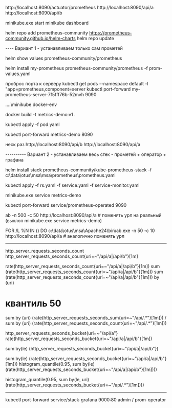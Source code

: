 http://localhost:8090/actuator/prometheus
http://localhost:8090/api/a
http://localhost:8090/api/b


minikube.exe start
minikube dashboard


helm repo add prometheus-community https://prometheus-community.github.io/helm-charts
helm repo update

---- Вариант 1 - устанавливаем только сам прометей

helm show values prometheus-community/prometheus

helm install my-prometheus prometheus-community/prometheus -f prom-values.yaml

проброс порта к серверу
kubectl get pods --namespace default -l "app=prometheus,component=server
kubectl port-forward my-prometheus-server-7f5fff76b-52mvh 9090

..\..\minikube docker-env

docker build -t metrics-demo:v1 .


kubectl apply -f pod.yaml

kubectl port-forward metrics-demo 8090

неск раз
http://localhost:8090/api/b
http://localhost:8090/api/a


---------- Вариант 2 - устанавливаем весь стек - прометей + оператор + графана

helm install stack prometheus-community/kube-prometheus-stack -f c:\data\otus\msa\msa\prometheus\prometheus.yaml 

kubectl apply -f rs.yaml -f service.yaml -f service-monitor.yaml 

minikube.exe service metrics-demo

kubectl port-forward service/prometheus-operated  9090

ab -n 500 -c 50 http://localhost:8090/api/a # поменять урл на реальный (выхлоп minikube.exe service metrics-demo)

FOR /L %N IN () DO c:\data\otus\msa\Apache24\bin\ab.exe -n 50 -c 10 http://localhost:8090/api/a # аналогично поменять урл


----

http_server_requests_seconds_count
http_server_requests_seconds_count{uri=~"/api/a|/api/b"}[1m]

rate(http_server_requests_seconds_count{uri=~"/api/a|/api/b"}[1m])
sum (rate(http_server_requests_seconds_count{uri=~"/api/a|/api/b"}[1m]))
sum (rate(http_server_requests_seconds_count{uri=~"/api/a|/api/b"}[1m])) by (uri)

# квантиль 50
sum by (uri) (rate(http_server_requests_seconds_sum{uri=~"/api/.*"}[1m])) / sum by (uri) (rate(http_server_requests_seconds_count{uri=~"/api/.*"}[1m])) 

http_server_requests_seconds_bucket{uri=~"/api/a"}
rate(http_server_requests_seconds_bucket{uri=~"/api/a|/api/b"}[1m])


sum by(le) (http_server_requests_seconds_bucket{uri=~"/api/a|/api/b"})

sum by(le) (rate(http_server_requests_seconds_bucket{uri=~"/api/a|/api/b"}[1m]))
histogram_quantile(0.95, sum by(le) (rate(http_server_requests_seconds_bucket{uri=~"/api/a|/api/b"}[1m])))

histogram_quantile(0.95, sum by(le, uri) (rate(http_server_requests_seconds_bucket{uri=~"/api/.*"}[1m])))


---------

kubectl port-forward service/stack-grafana  9000:80
admin / prom-operator